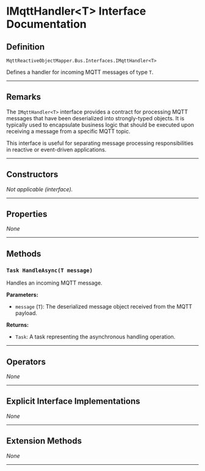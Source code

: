# IMqttHandler&lt;T&gt; Interface Documentation

## Definition

`MqttReactiveObjectMapper.Bus.Interfaces.IMqttHandler<T>`

Defines a handler for incoming MQTT messages of type `T`.

---

## Remarks

The `IMqttHandler<T>` interface provides a contract for processing MQTT messages that have been deserialized into strongly-typed objects. It is typically used to encapsulate business logic that should be executed upon receiving a message from a specific MQTT topic.

This interface is useful for separating message processing responsibilities in reactive or event-driven applications.

---

## Constructors

_Not applicable (interface)._

---

## Properties

_None_

---

## Methods

### `Task HandleAsync(T message)`

Handles an incoming MQTT message.

**Parameters:**

- `message` (`T`): The deserialized message object received from the MQTT payload.

**Returns:**

- `Task`: A task representing the asynchronous handling operation.

---

## Operators

_None_

---

## Explicit Interface Implementations

_None_

---

## Extension Methods

_None_

---
